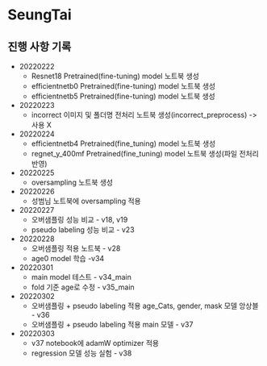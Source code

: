 # SeungTai

## 진행 사항 기록
- 20220222
    - Resnet18 Pretrained(fine-tuning) model 노트북 생성 
    - efficientnetb0 Pretrained(fine-tuning) model 노트북 생성
    - efficientnetb5 Pretrained(fine-tuning) model 노트북 생성
- 20220223 
    - incorrect 이미지 및 폴더명 전처리 노트북 생성(incorrect_preprocess) -> 사용 X 
- 20220224
    - efficientnetb4 Pretrained(fine_tuning) model 노트북 생성
    - regnet_y_400mf Pretrained(fine_tuning) model 노트북 생성(파일 전처리 반영) 
- 20220225
    - oversampling 노트북 생성 
- 20220226
    - 성범님 노트북에 oversampling 적용
- 20220227
    - 오버샘플링 성능 비교 - v18, v19
    - pseudo labeling 성능 비교 - v23
- 20220228
    - 오버샘플링 적용 노트북 - v28
    - age0 model 학습 -v34
- 20220301
    - main model 테스트 - v34_main
    - fold 기준 age로 수정 - v35_main
- 20220302
    - 오버샘플링 + pseudo labeling 적용 age_Cats, gender, mask 모델 앙상블 - v36
    - 오버샘플링 + pseudo labeling 적용 main 모델 - v37
- 20220303
    - v37 notebook에 adamW optimizer 적용
    - regression 모델 성능 실험 - v38
